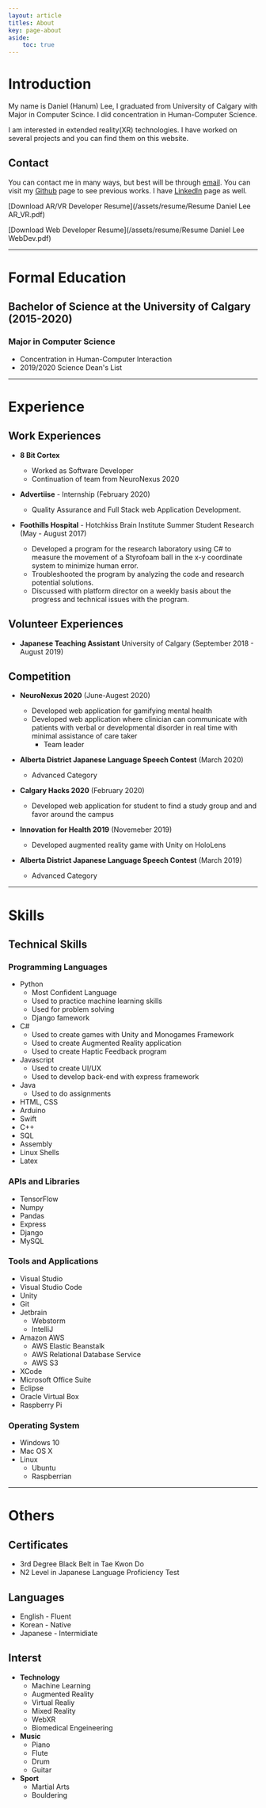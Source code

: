 ```yaml
---
layout: article
titles: About
key: page-about
aside:
    toc: true
---
```


# Introduction

My name is Daniel (Hanum) Lee, I graduated from University of Calgary with Major in Computer Scince. I did concentration in Human-Computer Science.

I am interested in extended reality(XR) technologies. I have worked on several projects and you can find them on this website.

## Contact
You can contact me in many ways, but best will be through [email](mailto:hanum.lee1@gmail.com). You can visit my [Github](https://github.com/hanum-lee) page to see previous works. I have [LinkedIn](https://www.linkedin.com/in/daniel-hanum-lee-825549187/) page as well. 

[Download AR/VR Developer Resume](/assets/resume/Resume Daniel Lee AR_VR.pdf)

[Download Web Developer Resume](/assets/resume/Resume Daniel Lee WebDev.pdf)


---
# Formal Education
## Bachelor of Science at the University of Calgary (2015-2020)
### Major in Computer Science
  * Concentration in Human-Computer Interaction
  * 2019/2020 Science Dean's List

--- 

# Experience
## Work Experiences
* **8 Bit Cortex**
  * Worked as Software Developer
  * Continuation of team from NeuroNexus 2020
* **Advertiise** - Internship (February 2020)

  * Quality Assurance and Full Stack web Application Development.

* **Foothills Hospital** - Hotchkiss Brain Institute Summer Student Research (May - August 2017)

  * Developed a program for the research laboratory using C# to measure the movement of a Styrofoam ball in the x-y coordinate system to minimize human error.
  * Troubleshooted the program by analyzing the code and research potential solutions.
  * Discussed with platform director on a weekly basis about the progress and technical issues with the program.

## Volunteer Experiences
* **Japanese Teaching Assistant** University of Calgary  (September 2018 - August 2019)


## Competition
* **NeuroNexus 2020** (June-Augest 2020)
  * Developed web application for gamifying mental health
  * Developed web application where clinician can communicate with patients with verbal or developmental disorder in real time with minimal assistance of care taker
    * Team leader
* **Alberta District Japanese Language Speech Contest** (March 2020)
  * Advanced Category
* **Calgary Hacks 2020** (February 2020)
  * Developed web application for student to find a study group and and favor around the campus
* **Innovation for Health 2019** (Novemeber 2019)
  * Developed augmented reality game with Unity on HoloLens

* **Alberta District Japanese Language Speech Contest** (March 2019)
  * Advanced Category

---

# Skills
## Technical Skills
### Programming Languages
* Python
  * Most Confident Language
  * Used to practice machine learning skills
  * Used for problem solving
  * Django famework
* C#
  * Used to create games with Unity and Monogames Framework
  * Used to create Augmented Reality application
  * Used to create Haptic Feedback program
* Javascript
  * Used to create UI/UX
  * Used to develop back-end with express framework
* Java
  * Used to do assignments
* HTML, CSS
* Arduino
* Swift
* C++
* SQL
* Assembly
* Linux Shells
* Latex

### APIs and Libraries
* TensorFlow
* Numpy
* Pandas
* Express
* Django
* MySQL


### Tools and Applications
* Visual Studio
* Visual Studio Code
* Unity
* Git
* Jetbrain
  * Webstorm
  * IntelliJ
* Amazon AWS
  * AWS Elastic Beanstalk
  * AWS Relational Database Service
  * AWS S3
* XCode
* Microsoft Office Suite
* Eclipse
* Oracle Virtual Box
* Raspberry Pi

### Operating System
* Windows 10
* Mac OS X
* Linux
  * Ubuntu
  * Raspberrian

---

# Others
## Certificates
* 3rd Degree Black Belt in Tae Kwon Do
* N2 Level in Japanese Language Proficiency Test

## Languages
* English - Fluent
* Korean - Native
* Japanese - Intermidiate

## Interst
* **Technology**
  * Machine Learning
  * Augmented Reality
  * Virtual Realiy
  * Mixed Reality
  * WebXR
  * Biomedical Engeineering
* **Music**
  * Piano
  * Flute
  * Drum
  * Guitar
* **Sport**
  * Martial Arts
  * Bouldering